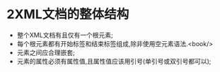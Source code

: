 ﻿# 2XML文档的整体结构
* 整个XML文档有且仅有一个根元素;
* 每个根元素都有开始标签和结束标签组成,除非使用空元素语法.&lt;book/&gt;
* 元素之间应合理嵌套;
* 元素的属性必须有属性值,且属性值应该用引号(单引号或双引号都可以);